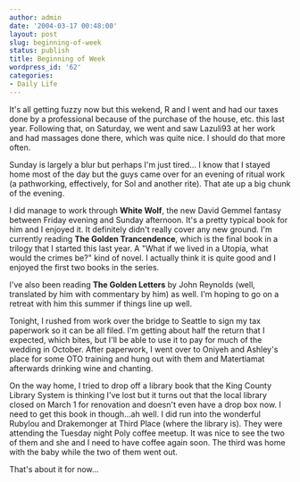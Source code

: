 ```yaml
---
author: admin
date: '2004-03-17 00:48:00'
layout: post
slug: beginning-of-week
status: publish
title: Beginning of Week
wordpress_id: '62'
categories:
- Daily Life
---
```

It's all getting fuzzy now but this wekend, R and I went and had our taxes done by a professional because of the purchase of the house, etc. this last year. Following that, on Saturday, we went and saw Lazuli93 at her work and had massages done there, which was quite nice. I should do that more often.

Sunday is largely a blur but perhaps I'm just tired... I know that I stayed home most of the day but the guys came over for an evening of ritual work (a pathworking, effectively, for Sol and another rite). That ate up a big chunk of the evening.

I did manage to work through <strong>White Wolf</strong>, the new David Gemmel fantasy between Friday evening and Sunday afternoon. It's a pretty typical book for him and I enjoyed it. It definitely didn't really cover any new ground. I'm currently reading <strong>The Golden Trancendence</strong>, which is the final book in a trilogy that I started this last year. A "What if we lived in a Utopia, what would the crimes be?" kind of novel. I actually think it is quite good and I enjoyed the first two books in the series.

I've also been reading <strong>The Golden Letters</strong> by John Reynolds (well, translated by him with commentary by him) as well. I'm hoping to go on a retreat with him this summer if things line up well.

Tonight, I rushed from work over the bridge to Seattle to sign my tax paperwork so it can be all filed. I'm getting about half the return that I expected, which bites, but I'll be able to use it to pay for much of the wedding in October. After paperwork, I went over to Oniyeh and Ashley's place for some OTO training and hung out with them and Matertiamat afterwards drinking wine and chanting.

On the way home, I tried to drop off a library book that the King County Library System is thinking I've lost but it turns out that the local library closed on March 1 for renovation and doesn't even have a drop box now. I need to get this book in though...ah well. I did run into the wonderful Rubylou and Drakemonger at Third Place (where the library is). They were attending the Tuesday night Poly coffee meetup. It was nice to see the two of them and she and I need to have coffee again soon. The third was home with the baby while the two of them went out.

That's about it for now...
